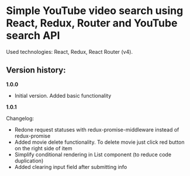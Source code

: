 Simple YouTube video search using React, Redux, Router and YouTube search API
========================================================================

Used technologies: React, Redux, React Router (v4).

Version history:
----------------
**1.0.0**

 - Initial version. Added basic functionality

**1.0.1**

Changelog:

 - Redone request statuses with redux-promise-middleware instead of redux-promise
 - Added movie delete functionality. To delete movie just click red button on the right side of item
 - Simplify conditional rendering in List component (to reduce code duplication)
 - Added clearing input field after submitting info